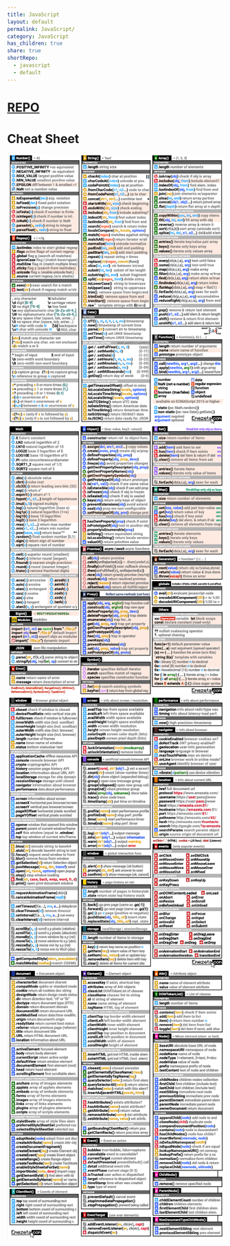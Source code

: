 ```yaml
---
title: JavaScript
layout: default
permalink: JavaScript/
category: JavaScript
has_children: true
share: true
shortRepo:
  - javascript
  - default
---
```


# [REPO](https://github.com/14paxton/javascript)

# Cheat Sheet

![javascriptCheatSheet.png](..%2Fassets%2Fimages%2FjavascriptCheatSheet.png)  
![javascriptCheatSheet2.png](..%2Fassets%2Fimages%2FjavascriptCheatSheet2.png)  
![javascriptCheatSheet3.png](..%2Fassets%2Fimages%2FjavascriptCheatSheet3.png)  
![javascriptCheatSheet4.png](..%2Fassets%2Fimages%2FjavascriptCheatSheet4.png)
